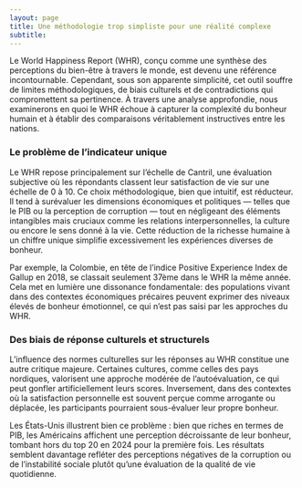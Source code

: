 ```yaml
---
layout: page
title: Une méthodologie trop simpliste pour une réalité complexe
subtitle:
---
```


Le World Happiness Report (WHR), conçu comme une synthèse des perceptions du bien-être à travers le monde, est devenu une référence incontournable. Cependant, sous son apparente simplicité, cet outil souffre de limites méthodologiques, de biais culturels et de contradictions qui compromettent sa pertinence. À travers une analyse approfondie, nous examinerons en quoi le WHR échoue à capturer la complexité du bonheur humain et à établir des comparaisons véritablement instructives entre les nations.

### Le problème de l’indicateur unique  
Le WHR repose principalement sur l’échelle de Cantril, une évaluation subjective où les répondants classent leur satisfaction de vie sur une échelle de 0 à 10. Ce choix méthodologique, bien que intuitif, est réducteur. Il tend à surévaluer les dimensions économiques et politiques — telles que le PIB ou la perception de corruption — tout en négligeant des éléments intangibles mais cruciaux comme les relations interpersonnelles, la culture ou encore le sens donné à la vie. Cette réduction de la richesse humaine à un chiffre unique simplifie excessivement les expériences diverses de bonheur.  

Par exemple, la Colombie, en tête de l’indice Positive Experience Index de Gallup en 2018, se classait seulement 37ème dans le WHR la même année. Cela met en lumière une dissonance fondamentale: des populations vivant dans des contextes économiques précaires peuvent exprimer des niveaux élevés de bonheur émotionnel, ce qui n’est pas saisi par les approches du WHR.

### Des biais de réponse culturels et structurels  
L’influence des normes culturelles sur les réponses au WHR constitue une autre critique majeure. Certaines cultures, comme celles des pays nordiques, valorisent une approche modérée de l’autoévaluation, ce qui peut gonfler artificiellement leurs scores. Inversement, dans des contextes où la satisfaction personnelle est souvent perçue comme arrogante ou déplacée, les participants pourraient sous-évaluer leur propre bonheur.  

Les États-Unis illustrent bien ce problème : bien que riches en termes de PIB, les Américains affichent une perception décroissante de leur bonheur, tombant hors du top 20 en 2024 pour la première fois. Les résultats semblent davantage refléter des perceptions négatives de la corruption ou de l’instabilité sociale plutôt qu’une évaluation de la qualité de vie quotidienne.
